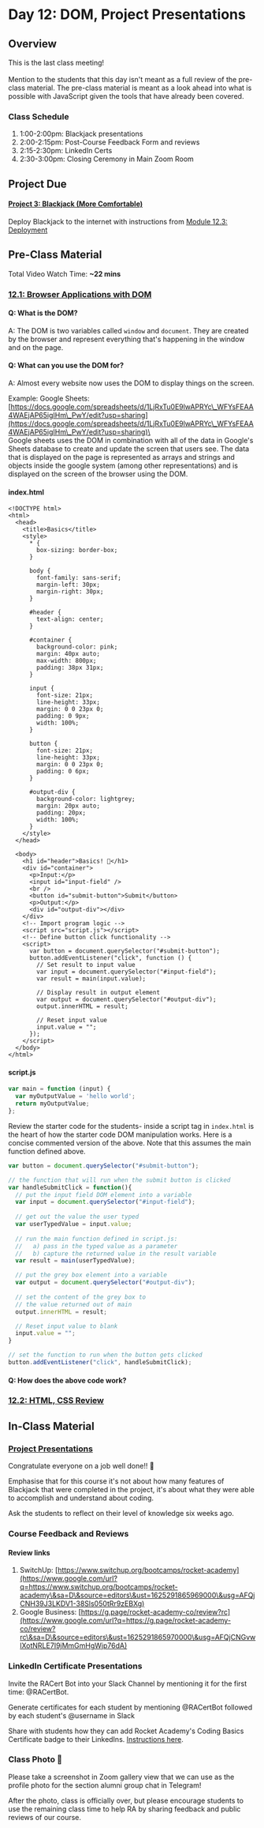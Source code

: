 # Day 12: DOM, Project Presentations

## **Overview**

This is the last class meeting!\
\
Mention to the students that this day isn't meant as a full review of the pre-class material. The pre-class material is meant as a look ahead into what is possible with JavaScript given the tools that have already been covered.

### Class Schedule

1. 1:00-2:00pm: Blackjack presentations
2. 2:00-2:15pm: Post-Course Feedback Form and reviews
3. 2:15-2:30pm: LinkedIn Certs
4. 2:30-3:00pm: Closing Ceremony in Main Zoom Room

## **Project Due**

#### [Project 3: Blackjack (More Comfortable)](../projects/project-3-blackjack.md#more-comfortable)

Deploy Blackjack to the internet with instructions from [Module 12.3: Deployment](../12-next-steps/12.3-deployment.md)

## Pre-Class Material

Total Video Watch Time: **\~22 mins**

### [12.1: Browser Applications with DOM](../10-advanced/10.3-browser-applications-with-dom.md)

#### Q: What is the DOM?

A: The DOM is two variables called `window` and `document`.  They are created by the browser and represent everything that's happening in the window and on the page.

#### Q: What can you use the DOM for?

A: Almost every website now uses the DOM to display things on the screen.

Example: Google Sheets: [https://docs.google.com/spreadsheets/d/1LjRxTu0E9lwAPRYc\_WFYsFEAA4WAEjAP65igIHm\_PwY/edit?usp=sharing](https://docs.google.com/spreadsheets/d/1LjRxTu0E9lwAPRYc\_WFYsFEAA4WAEjAP65igIHm\_PwY/edit?usp=sharing)\
\
Google sheets uses the DOM in combination with all of the data in Google's Sheets database to create and update the screen that users see. The data that is displayed on the page is represented as arrays and strings and objects inside the google system (among other representations) and is displayed on the screen of the browser using the DOM.

#### index.html

```markup
<!DOCTYPE html>
<html>
  <head>
    <title>Basics</title>
    <style>
      * {
        box-sizing: border-box;
      }

      body {
        font-family: sans-serif;
        margin-left: 30px;
        margin-right: 30px;
      }

      #header {
        text-align: center;
      }

      #container {
        background-color: pink;
        margin: 40px auto;
        max-width: 800px;
        padding: 38px 31px;
      }

      input {
        font-size: 21px;
        line-height: 33px;
        margin: 0 0 23px 0;
        padding: 0 9px;
        width: 100%;
      }

      button {
        font-size: 21px;
        line-height: 33px;
        margin: 0 0 23px 0;
        padding: 0 6px;
      }

      #output-div {
        background-color: lightgrey;
        margin: 20px auto;
        padding: 20px;
        width: 100%;
      }
    </style>
  </head>

  <body>
    <h1 id="header">Basics! 🚀</h1>
    <div id="container">
      <p>Input:</p>
      <input id="input-field" />
      <br />
      <button id="submit-button">Submit</button>
      <p>Output:</p>
      <div id="output-div"></div>
    </div>
    <!-- Import program logic -->
    <script src="script.js"></script>
    <!-- Define button click functionality -->
    <script>
      var button = document.querySelector("#submit-button");
      button.addEventListener("click", function () {
        // Set result to input value
        var input = document.querySelector("#input-field");
        var result = main(input.value);

        // Display result in output element
        var output = document.querySelector("#output-div");
        output.innerHTML = result;

        // Reset input value
        input.value = "";
      });
    </script>
  </body>
</html>

```

#### script.js

```javascript
var main = function (input) {
  var myOutputValue = 'hello world';
  return myOutputValue;
};
```

Review the starter code for the students- inside a script tag in `index.html` is the heart of how the starter code DOM manipulation works. Here is a concise commented version of the above. Note that this assumes the main function defined above.

```javascript
var button = document.querySelector("#submit-button");

// the function that will run when the submit button is clicked
var handleSubmitClick = function(){
  // put the input field DOM element into a variable
  var input = document.querySelector("#input-field");
  
  // get out the value the user typed
  var userTypedValue = input.value;
  
  // run the main function defined in script.js:
  //   a) pass in the typed value as a parameter
  //   b) capture the returned value in the result variable
  var result = main(userTypedValue);

  // put the grey box element into a variable
  var output = document.querySelector("#output-div");
  
  // set the content of the grey box to
  // the value returned out of main
  output.innerHTML = result;

  // Reset input value to blank
  input.value = "";
}

// set the function to run when the button gets clicked
button.addEventListener("click", handleSubmitClick);
```

#### Q: How does the above code work?

### [12.2: HTML, CSS Review](../10-advanced/10.2-html-css-review.md)

## In-Class Material

### [Project Presentations](../course-logistics/course-methodology/#project-presentations)

Congratulate everyone on a job well done!! 🎉

Emphasise that for this course it's not about how many features of Blackjack that were completed in the project, it's about what they were able to accomplish and understand about coding.

Ask the students to reflect on their level of knowledge six weeks ago.

### **Course Feedback and Reviews**

#### Review links

1. SwitchUp: [https://www.switchup.org/bootcamps/rocket-academy](https://www.google.com/url?q=https://www.switchup.org/bootcamps/rocket-academy\&sa=D\&source=editors\&ust=1625291865969000\&usg=AFQjCNH39J3LKDV1-38Sls050tRr9zEBXg)
2. Google Business: [https://g.page/rocket-academy-co/review?rc](https://www.google.com/url?q=https://g.page/rocket-academy-co/review?rc\&sa=D\&source=editors\&ust=1625291865970000\&usg=AFQjCNGvwlXotNRLE7I9jMmGmHgWjp76dA)

### **LinkedIn Certificate Presentations**

Invite the RACert Bot into your Slack Channel by mentioning it for the first time: @RACertBot.

Generate certificates for each student by mentioning @RACertBot followed by each student's @username in Slack



Share with students how they can add Rocket Academy's Coding Basics Certificate badge to their LinkedIns. [Instructions here](../course-logistics/post-course/linkedin-certificates.md).

### **Class Photo 🥳**

Please take a screenshot in Zoom gallery view that we can use as the profile photo for the section alumni group chat in Telegram!&#x20;

After the photo, class is officially over, but please encourage students to use the remaining class time to help RA by sharing feedback and public reviews of our course.
